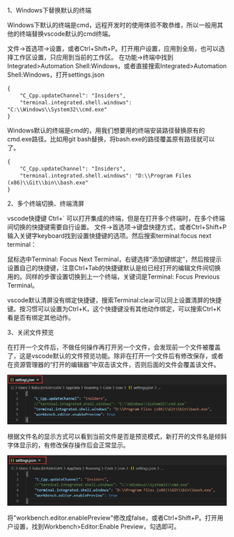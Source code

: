 
1、Windows下替换默认的终端

Windows下默认的终端是cmd，远程开发时的使用体验不敢恭维，所以一般用其他的终端替换vscode默认的cmd终端。

文件->首选项->设置，或者Ctrl+Shift+P。打开用户设置，应用到全局，也可以选择工作区设置，只应用到当前的工作区。
在功能->终端中找到Integrated>Automation Shell:Windows，或者直接搜索Integrated>Automation Shell:Windows，打开settings.json

```
{
    "C_Cpp.updateChannel": "Insiders",
    "terminal.integrated.shell.windows": "C:\\Windows\\System32\\cmd.exe"
}
```

Windows默认的终端是cmd的，用我们想要用的终端安装路径替换原有的cmd.exe路径。比如用git bash替换，将bash.exe的路径覆盖原有路径就可以了。
```
{
    "C_Cpp.updateChannel": "Insiders",
    "terminal.integrated.shell.windows": "D:\\Program Files (x86)\\Git\\bin\\bash.exe"
}
```


2、多个终端切换、终端清屏

vscode快捷键 Ctrl+` 可以打开集成的终端，但是在打开多个终端时，在多个终端间切换的快捷键需要自行设置。
文件->首选项->键盘快捷方式，或者Ctrl+Shift+P 输入关键字keyboard找到设置快捷键的选项。然后搜索terminal:focus next terminal：

鼠标选中Terminal: Focus Next Terminal，右键选择“添加键绑定”，然后按提示设置自己的快捷键，注意Ctrl+Tab的快捷键默认是给已经打开的编辑文件间切换用的。同样的步骤设置切换到上一个终端，关键词是Terminal: Focus Previous Terminal。

vscode默认清屏没有绑定快捷键，搜索Terminal:clear可以同上设置清屏的快捷键。按习惯可以设置为Ctrl+K，这个快捷键没有其他动作绑定，可以搜索Ctrl+K看是否有绑定其他动作。

3、关闭文件预览

在打开一个文件后，不做任何操作再打开另一个文件，会发现前一个文件被覆盖了，这是vscode默认的文件预览功能。除非在打开一个文件后有修改保存，或者在资源管理器的“打开的编辑器”中双击该文件，否则后面的文件会覆盖该文件。

![](images/Image.png)

根据文件名的显示方式可以看到当前文件是否是预览模式，新打开的文件名是倾斜字体显示的，有修改保存操作后会正常显示。

![](images/Image%201.png)

将"workbench.editor.enablePreview"修改成false，或者Ctrl+Shift+P。打开用户设置，找到Workbench>Editor:Enable Preview，勾选即可。





